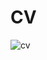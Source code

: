 # CV

![cv](https://user-images.githubusercontent.com/48079881/104424945-17a15500-5591-11eb-928e-428062e8e61a.jpg)
